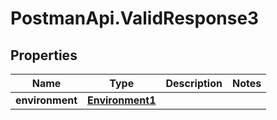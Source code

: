 # PostmanApi.ValidResponse3

## Properties

Name | Type | Description | Notes
------------ | ------------- | ------------- | -------------
**environment** | [**Environment1**](Environment1.md) |  | 


